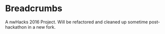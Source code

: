 # Breadcrumbs

A nwHacks 2016 Project. Will be refactored and cleaned up sometime post-hackathon in a new fork.
